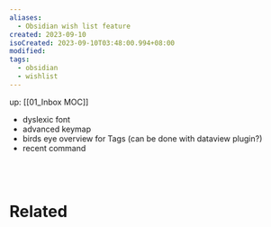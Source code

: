 ```yaml
---
aliases:
  - Obsidian wish list feature
created: 2023-09-10
isoCreated: 2023-09-10T03:48:00.994+08:00
modified: 
tags:
  - obsidian
  - wishlist
---
```

up: [[01_Inbox MOC]]


- dyslexic font
- advanced keymap
- birds eye overview for Tags (can be done with dataview plugin?)
- recent command


<br />
<br />



# Related






